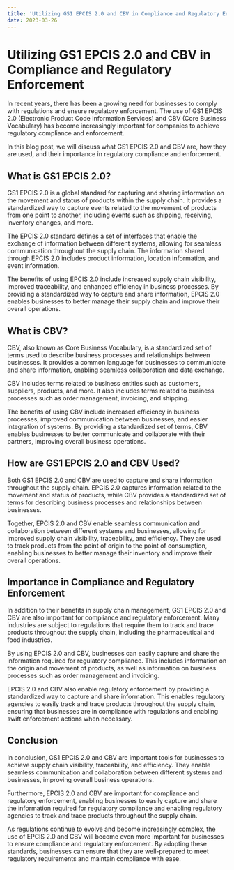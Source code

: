 ```yaml
---
title: 'Utilizing GS1 EPCIS 2.0 and CBV in Compliance and Regulatory Enforcement '
date: 2023-03-26
---
```


# Utilizing GS1 EPCIS 2.0 and CBV in Compliance and Regulatory Enforcement

In recent years, there has been a growing need for businesses to comply with regulations and ensure regulatory enforcement. The use of GS1 EPCIS 2.0 (Electronic Product Code Information Services) and CBV (Core Business Vocabulary) has become increasingly important for companies to achieve regulatory compliance and enforcement.

In this blog post, we will discuss what GS1 EPCIS 2.0 and CBV are, how they are used, and their importance in regulatory compliance and enforcement.

## What is GS1 EPCIS 2.0?

GS1 EPCIS 2.0 is a global standard for capturing and sharing information on the movement and status of products within the supply chain. It provides a standardized way to capture events related to the movement of products from one point to another, including events such as shipping, receiving, inventory changes, and more.

The EPCIS 2.0 standard defines a set of interfaces that enable the exchange of information between different systems, allowing for seamless communication throughout the supply chain. The information shared through EPCIS 2.0 includes product information, location information, and event information.

The benefits of using EPCIS 2.0 include increased supply chain visibility, improved traceability, and enhanced efficiency in business processes. By providing a standardized way to capture and share information, EPCIS 2.0 enables businesses to better manage their supply chain and improve their overall operations.

## What is CBV?

CBV, also known as Core Business Vocabulary, is a standardized set of terms used to describe business processes and relationships between businesses. It provides a common language for businesses to communicate and share information, enabling seamless collaboration and data exchange.

CBV includes terms related to business entities such as customers, suppliers, products, and more. It also includes terms related to business processes such as order management, invoicing, and shipping.

The benefits of using CBV include increased efficiency in business processes, improved communication between businesses, and easier integration of systems. By providing a standardized set of terms, CBV enables businesses to better communicate and collaborate with their partners, improving overall business operations.

## How are GS1 EPCIS 2.0 and CBV Used?

Both GS1 EPCIS 2.0 and CBV are used to capture and share information throughout the supply chain. EPCIS 2.0 captures information related to the movement and status of products, while CBV provides a standardized set of terms for describing business processes and relationships between businesses.

Together, EPCIS 2.0 and CBV enable seamless communication and collaboration between different systems and businesses, allowing for improved supply chain visibility, traceability, and efficiency. They are used to track products from the point of origin to the point of consumption, enabling businesses to better manage their inventory and improve their overall operations.

## Importance in Compliance and Regulatory Enforcement

In addition to their benefits in supply chain management, GS1 EPCIS 2.0 and CBV are also important for compliance and regulatory enforcement. Many industries are subject to regulations that require them to track and trace products throughout the supply chain, including the pharmaceutical and food industries.

By using EPCIS 2.0 and CBV, businesses can easily capture and share the information required for regulatory compliance. This includes information on the origin and movement of products, as well as information on business processes such as order management and invoicing.

EPCIS 2.0 and CBV also enable regulatory enforcement by providing a standardized way to capture and share information. This enables regulatory agencies to easily track and trace products throughout the supply chain, ensuring that businesses are in compliance with regulations and enabling swift enforcement actions when necessary.

## Conclusion

In conclusion, GS1 EPCIS 2.0 and CBV are important tools for businesses to achieve supply chain visibility, traceability, and efficiency. They enable seamless communication and collaboration between different systems and businesses, improving overall business operations.

Furthermore, EPCIS 2.0 and CBV are important for compliance and regulatory enforcement, enabling businesses to easily capture and share the information required for regulatory compliance and enabling regulatory agencies to track and trace products throughout the supply chain.

As regulations continue to evolve and become increasingly complex, the use of EPCIS 2.0 and CBV will become even more important for businesses to ensure compliance and regulatory enforcement. By adopting these standards, businesses can ensure that they are well-prepared to meet regulatory requirements and maintain compliance with ease.
